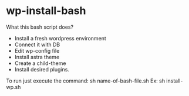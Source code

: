 # wp-install-bash

What this bash script does? 
- Install a fresh wordpress environment
- Connect it with DB
- Edit wp-config file
- Install astra theme
- Create a child-theme
- Install desired plugins.

To run just execute the command: sh name-of-bash-file.sh
Ex: sh install-wp.sh
